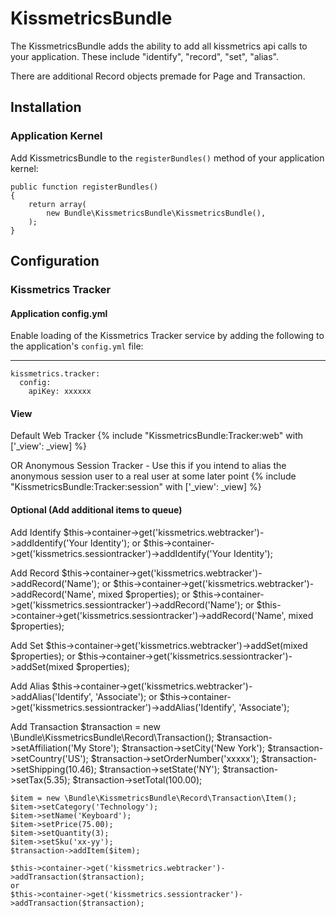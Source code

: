 # KissmetricsBundle

The KissmetricsBundle adds the ability to add all kissmetrics api calls
to your application. These include "identify", "record", "set", "alias".

There are additional Record objects premade for Page and Transaction.

## Installation

### Application Kernel

Add KissmetricsBundle to the `registerBundles()` method of your application kernel:

    public function registerBundles()
    {
        return array(
            new Bundle\KissmetricsBundle\KissmetricsBundle(),
        );
    }

## Configuration

### Kissmetrics Tracker

#### Application config.yml
Enable loading of the Kissmetrics Tracker service by adding the following to the application's `config.yml` file:
- - -
    kissmetrics.tracker:
      config:
        apiKey: xxxxxx

#### View
Default Web Tracker
    {% include "KissmetricsBundle:Tracker:web" with ['_view': _view] %}

OR Anonymous Session Tracker - Use this if you intend to alias the anonymous session user to a real user at some later point
    {% include "KissmetricsBundle:Tracker:session" with ['_view': _view] %}

#### Optional (Add additional items to queue)
Add Identify
    $this->container->get('kissmetrics.webtracker')->addIdentify('Your Identity');
	or
    $this->container->get('kissmetrics.sessiontracker')->addIdentify('Your Identity');

Add Record
    $this->container->get('kissmetrics.webtracker')->addRecord('Name');
	or
    $this->container->get('kissmetrics.webtracker')->addRecord('Name', mixed $properties);
	or
    $this->container->get('kissmetrics.sessiontracker')->addRecord('Name');
	or
    $this->container->get('kissmetrics.sessiontracker')->addRecord('Name', mixed $properties);

Add Set
    $this->container->get('kissmetrics.webtracker')->addSet(mixed $properties);
	or
    $this->container->get('kissmetrics.sessiontracker')->addSet(mixed $properties);

Add Alias
    $this->container->get('kissmetrics.webtracker')->addAlias('Identify', 'Associate');
	or
    $this->container->get('kissmetrics.sessiontracker')->addAlias('Identify', 'Associate');

Add Transaction
    $transaction = new \Bundle\KissmetricsBundle\Record\Transaction();
    $transaction->setAffiliation('My Store');
    $transaction->setCity('New York');
    $transaction->setCountry('US');
    $transaction->setOrderNumber('xxxxx');
    $transaction->setShipping(10.46);
    $transaction->setState('NY');
    $transaction->setTax(5.35);
    $transaction->setTotal(100.00);
    
    $item = new \Bundle\KissmetricsBundle\Record\Transaction\Item();
    $item->setCategory('Technology');
    $item->setName('Keyboard');
    $item->setPrice(75.00);
    $item->setQuantity(3);
    $item->setSku('xx-yy');
    $transaction->addItem($item);

    $this->container->get('kissmetrics.webtracker')->addTransaction($transaction);
	or
    $this->container->get('kissmetrics.sessiontracker')->addTransaction($transaction);
